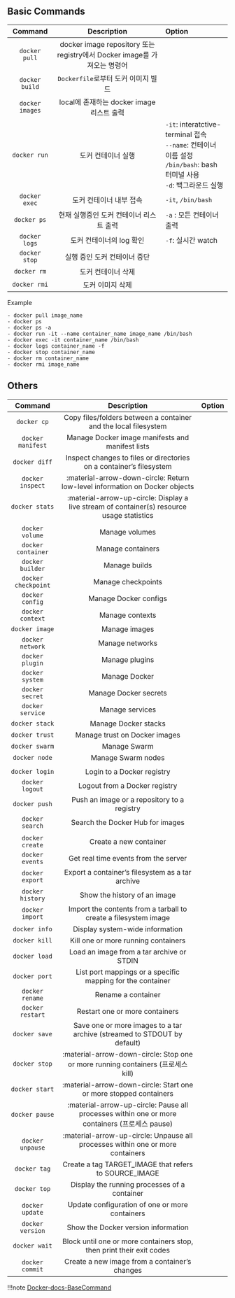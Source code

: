 ## Basic Commands
|    Command    |    Description   |    Option    |
| :-----------: | :-----------: | :-------------- |
| `docker pull`     |docker image repository 또는 registry에서 Docker image를 가져오는 명령어 |
| `docker build`    |`Dockerfile`로부터 도커 이미지 빌드                                      |
| `docker images`   |local에 존재하는 docker image 리스트 출력                                |    
| `docker run`      |도커 컨테이너 실행                                                       | `-it`: interatctive-terminal 접속 <div> `--name`: 컨테이너 이름 설정 <div> `/bin/bash`: bash 터미널 사용 <div> `-d`: 백그라운드 실행
| `docker exec`     |도커  컨테이너 내부 접속                                                 | `-it`, `/bin/bash`
| `docker ps`       |현재 실행중인 도커 컨테이너 리스트 출력                                    | `-a` : 모든 컨테이너 출력
| `docker logs`     |도커 컨테이너의 log 확인                                                 | `-f`: 실시간 watch 
| `docker stop`     |실행 중인 도커 컨테이너 중단                                              |
| `docker rm`       |도커 컨테이너 삭제                                                       |
| `docker rmi`      |도커 이미지 삭제                                                         |  

Example
```
- docker pull image_name
- docker ps 
- docker ps -a  
- docker run -it --name container_name image_name /bin/bash  
- docker exec -it container_name /bin/bash
- docker logs container_name -f    
- docker stop container_name
- docker rm container_name
- docker rmi image_name
```

## Others
|    Command    |    Description   |    Option    |
| :-----------: | :-----------: | :-------------- |
| `docker cp`         |Copy files/folders between a container and the local filesystem |
| `docker manifest`   |Manage Docker image manifests and manifest lists |
| `docker diff`       |Inspect changes to files or directories on a container’s filesystem |
| `docker inspect`    |:material-arrow-down-circle: Return low-level information on Docker objects |
| `docker stats`      |:material-arrow-up-circle: Display a live stream of container(s) resource usage statistics |
|                     |                                                                                           |  
| `docker volume`     |Manage volumes |                                                                                       
| `docker container`  |Manage containers |
| `docker builder`    |Manage builds |
| `docker checkpoint` |Manage checkpoints |
| `docker config`     |Manage Docker configs |
| `docker context`    |Manage contexts |
| `docker image`      |Manage images |
| `docker network`    |Manage networks |
| `docker plugin`     |Manage plugins |
| `docker system`     |Manage Docker |
| `docker secret`     |Manage Docker secrets |
| `docker service`    |Manage services |
| `docker stack`      |Manage Docker stacks |
| `docker trust`      |Manage trust on Docker images |
| `docker swarm`      |Manage Swarm |
| `docker node`       |Manage Swarm nodes |
|                     |                                                                                           |      
| `docker login`      |Login to a Docker registry |
| `docker logout`     |Logout from a Docker registry |
| `docker push`       |Push an image or a repository to a registry |
| `docker search`     |Search the Docker Hub for images |
|                     |                                                                                           |
| `docker create`     |Create a new container |
| `docker events`     |Get real time events from the server |
| `docker export`     |Export a container’s filesystem as a tar archive |
| `docker history`    |Show the history of an image |
| `docker import`     |Import the contents from a tarball to create a filesystem image |
| `docker info`       |Display system-wide information |
| `docker kill`       |Kill one or more running containers |
| `docker load`       |Load an image from a tar archive or STDIN |
| `docker port`       |List port mappings or a specific mapping for the container |
| `docker rename`     |Rename a container |
| `docker restart`    |Restart one or more containers |
| `docker save`       |Save one or more images to a tar archive (streamed to STDOUT by default) |
| `docker stop`       |:material-arrow-down-circle: Stop one or more running containers (프로세스 kill) |
| `docker start`      |:material-arrow-down-circle: Start one or more stopped containers |
| `docker pause`      |:material-arrow-up-circle: Pause all processes within one or more containers (프로세스 pause) |
| `docker unpause`    |:material-arrow-up-circle: Unpause all processes within one or more containers |
| `docker tag`        |Create a tag TARGET_IMAGE that refers to SOURCE_IMAGE |
| `docker top`        |Display the running processes of a container |
| `docker update`     |Update configuration of one or more containers |
| `docker version`    |Show the Docker version information |
| `docker wait`       |Block until one or more containers stop, then print their exit codes |
| `docker commit`     |Create a new image from a container’s changes |


!!!note
    [Docker-docs-BaseCommand](https://docs.docker.com/engine/reference/commandline/docker/)
